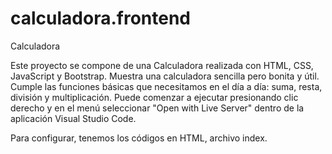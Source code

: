 # calculadora.frontend
Calculadora

Este proyecto se compone de una Calculadora realizada con HTML, CSS, JavaScript y Bootstrap.
Muestra una calculadora sencilla pero bonita y útil.
Cumple las funciones básicas que necesitamos en el día a día: suma, resta, división y multiplicación.
Puede comenzar a ejecutar presionando clic derecho y en el menú seleccionar "Open with Live Server" dentro de la aplicación Visual Studio Code.

Para configurar, tenemos los códigos en HTML, archivo index.
